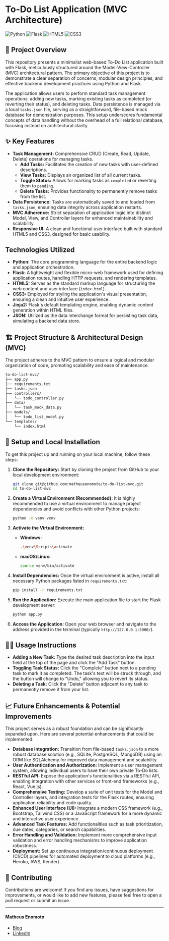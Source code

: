 # To-Do List Application (MVC Architecture)

![Python](https://img.shields.io/badge/Python-3.9%2B-blue?style=for-the-badge&logo=python&logoColor=white)
![Flask](https://img.shields.io/badge/Flask-2.3%2B-black?style=for-the-badge&logo=flask&logoColor=white)
![HTML5](https://img.shields.io/badge/HTML5-E34F26?style=for-the-badge&logo=html5&logoColor=white)
![CSS3](https://img.shields.io/badge/CSS3-1572B6?style=for-the-badge&logo=css3&logoColor=white)

## 📖 Project Overview

This repository presents a minimalist web-based To-Do List application built with Flask, meticulously structured around the Model-View-Controller (MVC) architectural pattern. The primary objective of this project is to demonstrate a clear separation of concerns, modular design principles, and effective backend development practices using Python and Flask.

The application allows users to perform standard task management operations: adding new tasks, marking existing tasks as completed (or reverting their status), and deleting tasks. Data persistence is managed via a local `tasks.json` file, serving as a straightforward, file-based mock database for demonstration purposes. This setup underscores fundamental concepts of data handling without the overhead of a full relational database, focusing instead on architectural clarity.

## ✨ Key Features

*   **Task Management:** Comprehensive CRUD (Create, Read, Update, Delete) operations for managing tasks.
    *   **Add Tasks:** Facilitates the creation of new tasks with user-defined descriptions.
    *   **View Tasks:** Displays an organized list of all current tasks.
    *   **Toggle Status:** Allows for marking tasks as `completed` or reverting them to `pending`.
    *   **Delete Tasks:** Provides functionality to permanently remove tasks from the list.
*   **Data Persistence:** Tasks are automatically saved to and loaded from `tasks.json`, ensuring data integrity across application restarts.
*   **MVC Adherence:** Strict separation of application logic into distinct Model, View, and Controller layers for enhanced maintainability and scalability.
*   **Responsive UI:** A clean and functional user interface built with standard HTML5 and CSS3, designed for basic usability.

## Technologies Utilized

*   **Python:** The core programming language for the entire backend logic and application orchestration.
*   **Flask:** A lightweight and flexible micro-web framework used for defining application routes, handling HTTP requests, and rendering templates.
*   **HTML5:** Serves as the standard markup language for structuring the web content and user interface (`index.html`).
*   **CSS3:** Employed for styling the application's visual presentation, ensuring a clean and intuitive user experience.
*   **Jinja2:** Flask's default templating engine, enabling dynamic content generation within HTML files.
*   **JSON:** Utilized as the data interchange format for persisting task data, simulating a backend data store.

## 🏗️ Project Structure & Architectural Design (MVC)

The project adheres to the MVC pattern to ensure a logical and modular organization of code, promoting scalability and ease of maintenance.

```bash
to-do-list-mvc/
├── app.py
├── requirements.txt
├── tasks.json
├── controllers/
│   └── todo_controller.py
├── data/
│   └── task_mock_data.py
├── models/
│   └── todo_list_model.py
└── templates/
    └── index.html
```

## 🚀 Setup and Local Installation

To get this project up and running on your local machine, follow these steps:

1.  **Clone the Repository:**
    Start by cloning the project from GitHub to your local development environment:
    ```bash
    git clone git@github.com:matheusenomoto/to-do-list-mvc.git
    cd to-do-list-mvc
    ```

2.  **Create a Virtual Environment (Recommended):**
    It is highly recommended to use a virtual environment to manage project dependencies and avoid conflicts with other Python projects:
    ```bash
    python -m venv venv
    ```

3.  **Activate the Virtual Environment:**
    *   **Windows:**
        ```bash
        .\venv\Scripts\activate
        ```
    *   **macOS/Linux:**
        ```bash
        source venv/bin/activate
        ```

4.  **Install Dependencies:**
    Once the virtual environment is active, install all necessary Python packages listed in `requirements.txt`:
    ```bash
    pip install -r requirements.txt
    ```

5.  **Run the Application:**
    Execute the main application file to start the Flask development server:
    ```bash
    python app.py
    ```

6.  **Access the Application:**
    Open your web browser and navigate to the address provided in the terminal (typically `http://127.0.0.1:5000/`).

## 👨‍💻 Usage Instructions

*   **Adding a New Task:** Type the desired task description into the input field at the top of the page and click the "Add Task" button.
*   **Toggling Task Status:** Click the "Complete" button next to a pending task to mark it as completed. The task's text will be struck through, and the button will change to "Undo," allowing you to revert its status.
*   **Deleting a Task:** Click the "Delete" button adjacent to any task to permanently remove it from your list.

## 📈 Future Enhancements & Potential Improvements

This project serves as a robust foundation and can be significantly expanded upon. Here are several potential enhancements that could be implemented:

*   **Database Integration:** Transition from file-based `tasks.json` to a more robust database solution (e.g., SQLite, PostgreSQL, MongoDB) using an ORM like SQLAlchemy for improved data management and scalability.
*   **User Authentication and Authorization:** Implement a user management system, allowing individual users to have their own private To-Do lists.
*   **RESTful API:** Expose the application's functionalities via a RESTful API, enabling integration with other services or front-end frameworks (e.g., React, Vue.js).
*   **Comprehensive Testing:** Develop a suite of unit tests for the Model and Controller layers, and integration tests for the Flask routes, ensuring application reliability and code quality.
*   **Enhanced User Interface (UI):** Integrate a modern CSS framework (e.g., Bootstrap, Tailwind CSS) or a JavaScript framework for a more dynamic and interactive user experience.
*   **Advanced Task Features:** Add functionalities such as task prioritization, due dates, categories, or search capabilities.
*   **Error Handling and Validation:** Implement more comprehensive input validation and error handling mechanisms to improve application robustness.
*   **Deployment:** Set up continuous integration/continuous deployment (CI/CD) pipelines for automated deployment to cloud platforms (e.g., Heroku, AWS, Render).

## 🤝 Contributing

Contributions are welcome! If you find any issues, have suggestions for improvements, or would like to add new features, please feel free to open a pull request or submit an issue.

---

#### **Matheus Enomoto**
- [Blog](https://matheusenomoto.com/)
- [LinkedIn](https://www.linkedin.com/in/matheus-lopes-enomoto/)